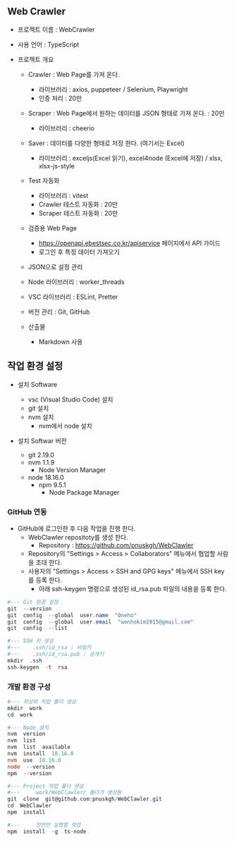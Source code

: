 ## Web Crawler

- 프로젝트 이름 : WebCrawler
- 사용 언어 : TypeScript

- 프로젝트 개요
  - Crawler : Web Page를 가져 온다.
    - 라이브러리 : axios, puppeteer / Selenium, Playwright
    - 인증 처리 : 20만

  - Scraper : Web Page에서 원하는 데이터를 JSON 형태로 가져 온다. : 20만
    - 라이브러리 : cheerio

  - Saver : 데이터를 다양한 형태로 저장 한다. (여기서는 Excel)
    - 라이브러리 : exceljs(Excel 읽기), excel4node (Excel에 저장) / xlsx, xlsx-js-style

  - Test 자동화
    - 라이브러리 : vitest
    - Crawler 테스트 자동화 : 20만
    - Scraper 테스트 자동화 : 20만

  - 검증용 Web Page
    - https://openapi.ebestsec.co.kr/apiservice 페이지에서 API 가이드
    - 로그인 후 특정 데이터 가져오기

  - JSON으로 설정 관리
  - Node 라이브러리 : worker_threads
  - VSC 라이브러리 : ESLint, Pretter
  - 버전 관리 : Git, GitHub

  - 산출물
    - Markdown 사용

## 작업 환경 설정

- 설치 Software
  - vsc (Visual Studio Code) 설치
  - git 설치
  - nvm 설치
    - nvm에서 node 설치

- 설치 Softwar 버전
  - git 2.19.0
  - nvm 1.1.9
    - Node Version Manager
  - node 18.16.0   
    - npm 9.5.1
      - Node Package Manager


### GitHub 연동

- GitHub에 로그인한 후 다음 작업을 진행 한다.
  - WebClawler repositoty를 생성 한다.
    - Repository : https://github.com/pnuskgh/WebClawler
  - Repository의 "Settings > Access > Collaborators" 메뉴에서 협업할 사람을 초대 한다.
  - 사용자의 "Settings > Access > SSH and GPG keys" 메뉴에서 SSH key를 등록 한다.
    - 아래 ssh-keygen 명령으로 생성된 id_rsa.pub 파일의 내용을 등록 한다.

```powershell
#--- Git 환경 설정
git  --version
git  config  --global  user.name  "Oneho"
git  config  --global  user.email  "wonhokim2015@gmail.com"
git  config  --list

#--- SSH 키 생성
#---    .ssh/id_rsa : 비밀키
#---    .ssh/id_rsa.pub : 공개키
mkdir  .ssh
ssh-keygen  -t  rsa
```

### 개발 환경 구성

```powershell
#--- 최상위 작업 폴더 생성
mkdir  work
cd  work

#--- Node 설치
nvm  version
nvm  list
nvm  list  available
nvm  install  18.16.0
nvm  use  18.16.0
node  --version
npm  --version

#--- Project 작업 폴더 생성
#---     work/WebClawler/ 폴더가 생성됨
git  clone  git@github.com:pnuskgh/WebClawler.git
cd  WebClawler
npm  install

#---     한번만 실행할 작업
npm  install  -g  ts-node
```
